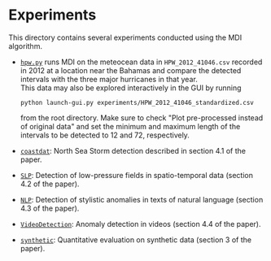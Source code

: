 Experiments
===========

This directory contains several experiments conducted using the MDI algorithm.

- [`hpw.py`](hpw.py) runs MDI on the meteocean data in `HPW_2012_41046.csv` recorded in 2012
  at a location near the Bahamas and compare the detected intervals with the three
  major hurricanes in that year.  
  This data may also be explored interactively in the GUI by running
  
      python launch-gui.py experiments/HPW_2012_41046_standardized.csv
  
  from the root directory. Make sure to check "Plot pre-processed instead of original data" and set the minimum and maximum length of the intervals to be detected to 12 and 72, respectively.

- [`coastdat`](coastdat/): North Sea Storm detection described in section 4.1 of the paper.

- [`SLP`](SLP/): Detection of low-pressure fields in spatio-temporal data (section 4.2 of the paper).

- [`NLP`](NLP/): Detection of stylistic anomalies in texts of natural language (section 4.3 of the paper).

- [`VideoDetection`](VideoDetection/): Anomaly detection in videos (section 4.4 of the paper).

- [`synthetic`](synthetic/): Quantitative evaluation on synthetic data (section 3 of the paper).